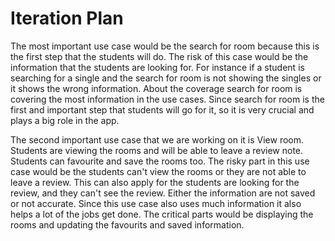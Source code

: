 # Iteration Plan

The most important use case would be the search for room because this is the first step that the students will do.
The risk of this case would be the information that the students are looking for. For instance if a student is searching for a single
and the search for room is not showing the singles or it shows the wrong information. About the coverage search for room is covering the most information 
in the use cases. Since search for room is the first and important step that students will go for it, so it is very crucial and plays a big role in the app. 

The second important use case that we are working on it is View room. Students are viewing the rooms and will be able to leave a review note.
Students can favourite and save the rooms too. The risky part in this use case would be the students can't view the rooms or they are not able to leave a review.
This can also apply for the students are looking for the review, and they can't see the review. Either the information are not saved or not accurate. 
Since this use case also uses much information it also helps a lot of the jobs get done. The critical parts would be displaying the rooms 
and updating the favourits and saved information.
